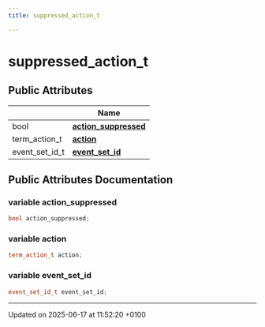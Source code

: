 ```yaml
---
title: suppressed_action_t

---
```


# suppressed_action_t





## Public Attributes

|                | Name           |
| -------------- | -------------- |
| bool | **[action_suppressed](structsuppressed__action__t.md#variable-action-suppressed)**  |
| term_action_t | **[action](structsuppressed__action__t.md#variable-action)**  |
| event_set_id_t | **[event_set_id](structsuppressed__action__t.md#variable-event-set-id)**  |

## Public Attributes Documentation

### variable action_suppressed

```cpp
bool action_suppressed;
```


### variable action

```cpp
term_action_t action;
```


### variable event_set_id

```cpp
event_set_id_t event_set_id;
```


-------------------------------

Updated on 2025-06-17 at 11:52:20 +0100